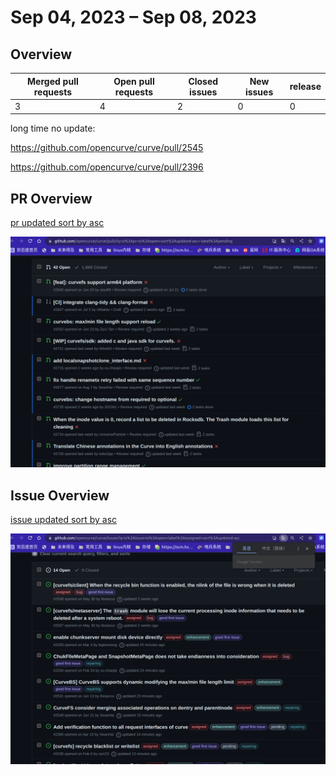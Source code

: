 


# Sep 04, 2023 – Sep 08, 2023

## Overview

| Merged pull requests | Open pull requests | Closed issues | New issues | release |
| -------------------- | ------------------ | ------------- | ---------- | ------- |
| 3                   | 4               | 2             | 0          | 0       |

long time no update:

https://github.com/opencurve/curve/pull/2545


https://github.com/opencurve/curve/pull/2396


## PR Overview

[pr updated sort by asc](https://github.com/opencurve/curve/pulls?q=is%3Apr+is%3Aopen+sort%3Aupdated-asc+-label%3Apending)

![pr updated sort by asc](./images/2023-09-08-pr.png)

## Issue Overview

[issue updated sort by asc](https://github.com/opencurve/curve/issues?q=is%3Aissue+is%3Aopen+label%3Aassigned+sort%3Aupdated-asc)

![issue updated sort by asc](./images/2023-09-08-issue.png)